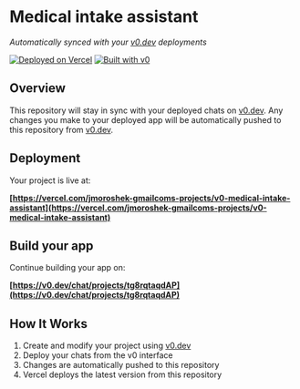 # Medical intake assistant

*Automatically synced with your [v0.dev](https://v0.dev) deployments*

[![Deployed on Vercel](https://img.shields.io/badge/Deployed%20on-Vercel-black?style=for-the-badge&logo=vercel)](https://vercel.com/jmoroshek-gmailcoms-projects/v0-medical-intake-assistant)
[![Built with v0](https://img.shields.io/badge/Built%20with-v0.dev-black?style=for-the-badge)](https://v0.dev/chat/projects/tg8rqtaqdAP)

## Overview

This repository will stay in sync with your deployed chats on [v0.dev](https://v0.dev).
Any changes you make to your deployed app will be automatically pushed to this repository from [v0.dev](https://v0.dev).

## Deployment

Your project is live at:

**[https://vercel.com/jmoroshek-gmailcoms-projects/v0-medical-intake-assistant](https://vercel.com/jmoroshek-gmailcoms-projects/v0-medical-intake-assistant)**

## Build your app

Continue building your app on:

**[https://v0.dev/chat/projects/tg8rqtaqdAP](https://v0.dev/chat/projects/tg8rqtaqdAP)**

## How It Works

1. Create and modify your project using [v0.dev](https://v0.dev)
2. Deploy your chats from the v0 interface
3. Changes are automatically pushed to this repository
4. Vercel deploys the latest version from this repository